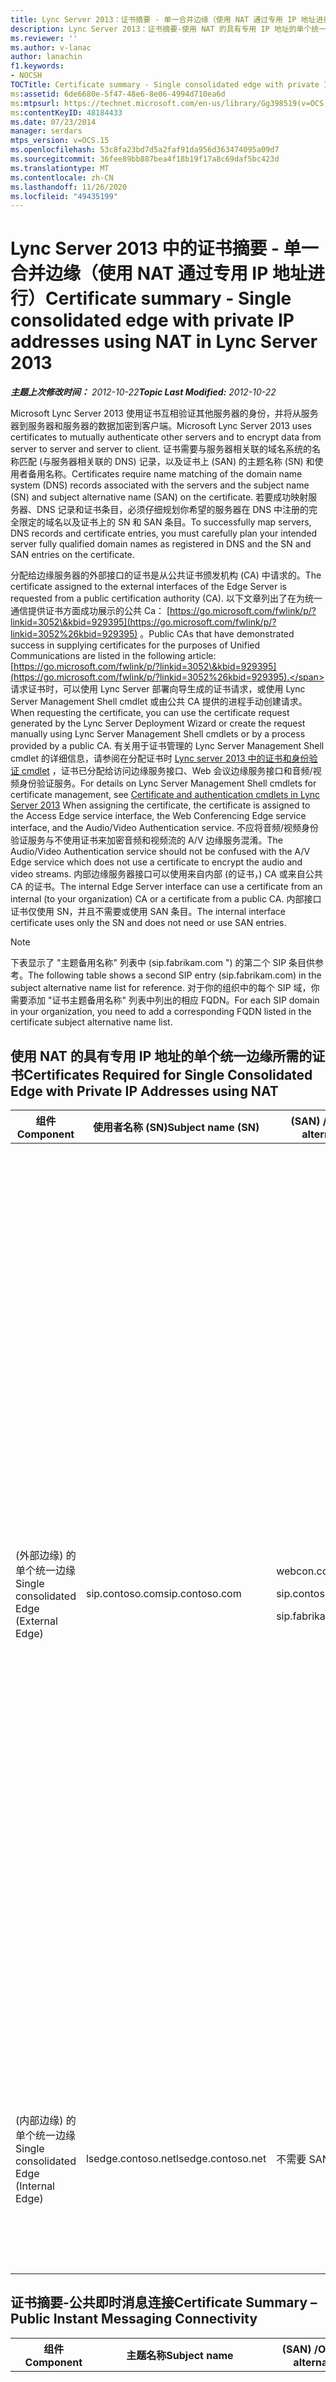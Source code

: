 ```yaml
---
title: Lync Server 2013：证书摘要 - 单一合并边缘（使用 NAT 通过专用 IP 地址进行）
description: Lync Server 2013：证书摘要-使用 NAT 的具有专用 IP 地址的单个统一边缘。
ms.reviewer: ''
ms.author: v-lanac
author: lanachin
f1.keywords:
- NOCSH
TOCTitle: Certificate summary - Single consolidated edge with private IP addresses using NAT
ms:assetid: 6de6680e-5f47-48e6-8e06-4994d710ea6d
ms:mtpsurl: https://technet.microsoft.com/en-us/library/Gg398519(v=OCS.15)
ms:contentKeyID: 48184433
ms.date: 07/23/2014
manager: serdars
mtps_version: v=OCS.15
ms.openlocfilehash: 53c8fa23bd7d5a2faf91da956d363474095a09d7
ms.sourcegitcommit: 36fee89bb887bea4f18b19f17a8c69daf5bc423d
ms.translationtype: MT
ms.contentlocale: zh-CN
ms.lasthandoff: 11/26/2020
ms.locfileid: "49435199"
---
```

# <a name="certificate-summary---single-consolidated-edge-with-private-ip-addresses-using-nat-in-lync-server-2013"></a><span data-ttu-id="a5076-103">Lync Server 2013 中的证书摘要 - 单一合并边缘（使用 NAT 通过专用 IP 地址进行）</span><span class="sxs-lookup"><span data-stu-id="a5076-103">Certificate summary - Single consolidated edge with private IP addresses using NAT in Lync Server 2013</span></span>

<div data-xmlns="http://www.w3.org/1999/xhtml">

<div class="topic" data-xmlns="http://www.w3.org/1999/xhtml" data-msxsl="urn:schemas-microsoft-com:xslt" data-cs="https://msdn.microsoft.com/">

<div data-asp="https://msdn2.microsoft.com/asp">



</div>

<div id="mainSection">

<div id="mainBody"><span data-ttu-id="a5076-104">

<span> </span></span><span class="sxs-lookup"><span data-stu-id="a5076-104">

<span> </span></span></span>

<span data-ttu-id="a5076-105">_**主题上次修改时间：** 2012-10-22_</span><span class="sxs-lookup"><span data-stu-id="a5076-105">_**Topic Last Modified:** 2012-10-22_</span></span>

<span data-ttu-id="a5076-106">Microsoft Lync Server 2013 使用证书互相验证其他服务器的身份，并将从服务器到服务器和服务器的数据加密到客户端。</span><span class="sxs-lookup"><span data-stu-id="a5076-106">Microsoft Lync Server 2013 uses certificates to mutually authenticate other servers and to encrypt data from server to server and server to client.</span></span> <span data-ttu-id="a5076-107">证书需要与服务器相关联的域名系统的名称匹配 (与服务器相关联的 DNS) 记录，以及证书上 (SAN) 的主题名称 (SN) 和使用者备用名称。</span><span class="sxs-lookup"><span data-stu-id="a5076-107">Certificates require name matching of the domain name system (DNS) records associated with the servers and the subject name (SN) and subject alternative name (SAN) on the certificate.</span></span> <span data-ttu-id="a5076-108">若要成功映射服务器、DNS 记录和证书条目，必须仔细规划你希望的服务器在 DNS 中注册的完全限定的域名以及证书上的 SN 和 SAN 条目。</span><span class="sxs-lookup"><span data-stu-id="a5076-108">To successfully map servers, DNS records and certificate entries, you must carefully plan your intended server fully qualified domain names as registered in DNS and the SN and SAN entries on the certificate.</span></span>

<span data-ttu-id="a5076-109">分配给边缘服务器的外部接口的证书是从公共证书颁发机构 (CA) 中请求的。</span><span class="sxs-lookup"><span data-stu-id="a5076-109">The certificate assigned to the external interfaces of the Edge Server is requested from a public certification authority (CA).</span></span> <span data-ttu-id="a5076-110">以下文章列出了在为统一通信提供证书方面成功展示的公共 Ca： [https://go.microsoft.com/fwlink/p/?linkid=3052\&kbid=929395](https://go.microsoft.com/fwlink/p/?linkid=3052%26kbid=929395) 。</span><span class="sxs-lookup"><span data-stu-id="a5076-110">Public CAs that have demonstrated success in supplying certificates for the purposes of Unified Communications are listed in the following article: [https://go.microsoft.com/fwlink/p/?linkid=3052\&kbid=929395](https://go.microsoft.com/fwlink/p/?linkid=3052%26kbid=929395).</span></span> <span data-ttu-id="a5076-111">请求证书时，可以使用 Lync Server 部署向导生成的证书请求，或使用 Lync Server Management Shell cmdlet 或由公共 CA 提供的进程手动创建请求。</span><span class="sxs-lookup"><span data-stu-id="a5076-111">When requesting the certificate, you can use the certificate request generated by the Lync Server Deployment Wizard or create the request manually using Lync Server Management Shell cmdlets or by a process provided by a public CA.</span></span> <span data-ttu-id="a5076-112">有关用于证书管理的 Lync Server Management Shell cmdlet 的详细信息，请参阅在分配证书时 [Lync server 2013 中的证书和身份验证 cmdlet](https://docs.microsoft.com/powershell/module/skype/) ，证书已分配给访问边缘服务接口、Web 会议边缘服务接口和音频/视频身份验证服务。</span><span class="sxs-lookup"><span data-stu-id="a5076-112">For details on Lync Server Management Shell cmdlets for certificate management, see [Certificate and authentication cmdlets in Lync Server 2013](https://docs.microsoft.com/powershell/module/skype/) When assigning the certificate, the certificate is assigned to the Access Edge service interface, the Web Conferencing Edge service interface, and the Audio/Video Authentication service.</span></span> <span data-ttu-id="a5076-113">不应将音频/视频身份验证服务与不使用证书来加密音频和视频流的 A/V 边缘服务混淆。</span><span class="sxs-lookup"><span data-stu-id="a5076-113">The Audio/Video Authentication service should not be confused with the A/V Edge service which does not use a certificate to encrypt the audio and video streams.</span></span> <span data-ttu-id="a5076-114">内部边缘服务器接口可以使用来自内部 (的证书，) CA 或来自公共 CA 的证书。</span><span class="sxs-lookup"><span data-stu-id="a5076-114">The internal Edge Server interface can use a certificate from an internal (to your organization) CA or a certificate from a public CA.</span></span> <span data-ttu-id="a5076-115">内部接口证书仅使用 SN，并且不需要或使用 SAN 条目。</span><span class="sxs-lookup"><span data-stu-id="a5076-115">The internal interface certificate uses only the SN and does not need or use SAN entries.</span></span>

<div>


> [!NOTE]  
> <span data-ttu-id="a5076-116">下表显示了 "主题备用名称" 列表中 (sip.fabrikam.com ") 的第二个 SIP 条目供参考。</span><span class="sxs-lookup"><span data-stu-id="a5076-116">The following table shows a second SIP entry (sip.fabrikam.com) in the subject alternative name list for reference.</span></span> <span data-ttu-id="a5076-117">对于你的组织中的每个 SIP 域，你需要添加 "证书主题备用名称" 列表中列出的相应 FQDN。</span><span class="sxs-lookup"><span data-stu-id="a5076-117">For each SIP domain in your organization, you need to add a corresponding FQDN listed in the certificate subject alternative name list.</span></span>



</div>

<div>

## <a name="certificates-required-for-single-consolidated-edge-with-private-ip-addresses-using-nat"></a><span data-ttu-id="a5076-118">使用 NAT 的具有专用 IP 地址的单个统一边缘所需的证书</span><span class="sxs-lookup"><span data-stu-id="a5076-118">Certificates Required for Single Consolidated Edge with Private IP Addresses using NAT</span></span>


<table>
<colgroup>
<col style="width: 25%" />
<col style="width: 25%" />
<col style="width: 25%" />
<col style="width: 25%" />
</colgroup>
<thead>
<tr class="header">
<th><span data-ttu-id="a5076-119">组件</span><span class="sxs-lookup"><span data-stu-id="a5076-119">Component</span></span></th>
<th><span data-ttu-id="a5076-120">使用者名称 (SN)</span><span class="sxs-lookup"><span data-stu-id="a5076-120">Subject name (SN)</span></span></th>
<th><span data-ttu-id="a5076-121"> (SAN) /Order 的主题备用名称</span><span class="sxs-lookup"><span data-stu-id="a5076-121">Subject alternative names (SAN)/Order</span></span></th>
<th><span data-ttu-id="a5076-122">备注</span><span class="sxs-lookup"><span data-stu-id="a5076-122">Comments</span></span></th>
</tr>
</thead>
<tbody>
<tr class="odd">
<td><p><span data-ttu-id="a5076-123"> (外部边缘) 的单个统一边缘</span><span class="sxs-lookup"><span data-stu-id="a5076-123">Single consolidated Edge (External Edge)</span></span></p></td>
<td><p><span data-ttu-id="a5076-124">sip.contoso.com</span><span class="sxs-lookup"><span data-stu-id="a5076-124">sip.contoso.com</span></span></p></td>
<td><p><span data-ttu-id="a5076-125">webcon.contoso.com</span><span class="sxs-lookup"><span data-stu-id="a5076-125">webcon.contoso.com</span></span></p>
<p><span data-ttu-id="a5076-126">sip.contoso.com</span><span class="sxs-lookup"><span data-stu-id="a5076-126">sip.contoso.com</span></span></p>
<p><span data-ttu-id="a5076-127">sip.fabrikam.com</span><span class="sxs-lookup"><span data-stu-id="a5076-127">sip.fabrikam.com</span></span></p></td>
<td><p><span data-ttu-id="a5076-128">证书必须来自公共 CA，并且必须具有服务器 EKU 和客户端 EKU，前提是要部署与 AOL 的公共 IM 连接。</span><span class="sxs-lookup"><span data-stu-id="a5076-128">Certificate must be from a Public CA, and must have the server EKU and client EKU if public IM connectivity with AOL is to be deployed.</span></span> <span data-ttu-id="a5076-129">证书已分配给外部边缘接口，用于：</span><span class="sxs-lookup"><span data-stu-id="a5076-129">The certificate is assigned to the external Edge interfaces for:</span></span></p>
<ul>
<li><p><span data-ttu-id="a5076-130">访问边缘</span><span class="sxs-lookup"><span data-stu-id="a5076-130">Access Edge</span></span></p></li>
<li><p><span data-ttu-id="a5076-131">会议边缘</span><span class="sxs-lookup"><span data-stu-id="a5076-131">Conferencing Edge</span></span></p></li>
<li><p><span data-ttu-id="a5076-132">A/V 边缘</span><span class="sxs-lookup"><span data-stu-id="a5076-132">A/V Edge</span></span></p></li>
</ul>
<p><span data-ttu-id="a5076-133">请注意，San 会根据拓扑生成器中的定义自动添加到证书。</span><span class="sxs-lookup"><span data-stu-id="a5076-133">Note that SANs are automatically added to the certificate based on your definitions in Topology Builder.</span></span> <span data-ttu-id="a5076-134">根据需要为其他 SIP 域和其他需要支持的条目添加 SAN 条目。</span><span class="sxs-lookup"><span data-stu-id="a5076-134">You add SAN entries as needed for additional SIP domains and other entries that you need to support.</span></span> <span data-ttu-id="a5076-135">主题名称是在 SAN 中复制的，并且必须存在才能正确操作。</span><span class="sxs-lookup"><span data-stu-id="a5076-135">The subject name is replicated in the SAN and must be present for correct operation.</span></span></p></td>
</tr>
<tr class="even">
<td><p><span data-ttu-id="a5076-136"> (内部边缘) 的单个统一边缘</span><span class="sxs-lookup"><span data-stu-id="a5076-136">Single consolidated Edge (Internal Edge)</span></span></p></td>
<td><p><span data-ttu-id="a5076-137">lsedge.contoso.net</span><span class="sxs-lookup"><span data-stu-id="a5076-137">lsedge.contoso.net</span></span></p></td>
<td><p><span data-ttu-id="a5076-138">不需要 SAN</span><span class="sxs-lookup"><span data-stu-id="a5076-138">No SAN required</span></span></p></td>
<td><p><span data-ttu-id="a5076-139">证书可以由公共或专用 CA 颁发，并且必须包含服务器 EKU。</span><span class="sxs-lookup"><span data-stu-id="a5076-139">Certificate can be issued by a public or private CA, and must contain the server EKU.</span></span> <span data-ttu-id="a5076-140">证书已分配给内部边缘接口。</span><span class="sxs-lookup"><span data-stu-id="a5076-140">The certificate is assigned to the internal Edge interface.</span></span></p></td>
</tr>
</tbody>
</table>


</div>

<div>

## <a name="certificate-summary--public-instant-messaging-connectivity"></a><span data-ttu-id="a5076-141">证书摘要-公共即时消息连接</span><span class="sxs-lookup"><span data-stu-id="a5076-141">Certificate Summary – Public Instant Messaging Connectivity</span></span>


<table>
<colgroup>
<col style="width: 25%" />
<col style="width: 25%" />
<col style="width: 25%" />
<col style="width: 25%" />
</colgroup>
<thead>
<tr class="header">
<th><span data-ttu-id="a5076-142">组件</span><span class="sxs-lookup"><span data-stu-id="a5076-142">Component</span></span></th>
<th><span data-ttu-id="a5076-143">主题名称</span><span class="sxs-lookup"><span data-stu-id="a5076-143">Subject name</span></span></th>
<th><span data-ttu-id="a5076-144"> (SAN) /Order 的主题备用名称</span><span class="sxs-lookup"><span data-stu-id="a5076-144">Subject alternative names (SAN)/Order</span></span></th>
<th><span data-ttu-id="a5076-145">备注</span><span class="sxs-lookup"><span data-stu-id="a5076-145">Comments</span></span></th>
</tr>
</thead>
<tbody>
<tr class="odd">
<td><p><span data-ttu-id="a5076-146">外部/访问边缘</span><span class="sxs-lookup"><span data-stu-id="a5076-146">External/Access Edge</span></span></p></td>
<td><p><span data-ttu-id="a5076-147">sip.contoso.com</span><span class="sxs-lookup"><span data-stu-id="a5076-147">sip.contoso.com</span></span></p></td>
<td><p><span data-ttu-id="a5076-148">sip.contoso.com</span><span class="sxs-lookup"><span data-stu-id="a5076-148">sip.contoso.com</span></span></p>
<p><span data-ttu-id="a5076-149">webcon.contoso.com</span><span class="sxs-lookup"><span data-stu-id="a5076-149">webcon.contoso.com</span></span></p>
<p><span data-ttu-id="a5076-150">sip.fabrikam.com</span><span class="sxs-lookup"><span data-stu-id="a5076-150">sip.fabrikam.com</span></span></p></td>
<td><p><span data-ttu-id="a5076-151">证书必须来自公共 CA，并且必须具有服务器 EKU 和客户端 EKU，前提是要部署与 AOL 的公共 IM 连接。</span><span class="sxs-lookup"><span data-stu-id="a5076-151">Certificate must be from a Public CA, and must have the server EKU and client EKU if public IM connectivity with AOL is to be deployed.</span></span> <span data-ttu-id="a5076-152">证书已分配给外部边缘接口，用于：</span><span class="sxs-lookup"><span data-stu-id="a5076-152">The certificate is assigned to the external Edge interfaces for:</span></span></p>
<ul>
<li><p><span data-ttu-id="a5076-153">访问边缘</span><span class="sxs-lookup"><span data-stu-id="a5076-153">Access Edge</span></span></p></li>
<li><p><span data-ttu-id="a5076-154">会议边缘</span><span class="sxs-lookup"><span data-stu-id="a5076-154">Conferencing Edge</span></span></p></li>
<li><p><span data-ttu-id="a5076-155">A/V 边缘</span><span class="sxs-lookup"><span data-stu-id="a5076-155">A/V Edge</span></span></p></li>
</ul>
<p><span data-ttu-id="a5076-156">请注意，San 会根据拓扑生成器中的定义自动添加到证书。</span><span class="sxs-lookup"><span data-stu-id="a5076-156">Note that SANs are automatically added to the certificate based on your definitions in Topology Builder.</span></span> <span data-ttu-id="a5076-157">根据需要为其他 SIP 域和其他需要支持的条目添加 SAN 条目。</span><span class="sxs-lookup"><span data-stu-id="a5076-157">You add SAN entries as needed for additional SIP domains and other entries that you need to support.</span></span> <span data-ttu-id="a5076-158">主题名称是在 SAN 中复制的，并且必须存在才能正确操作。</span><span class="sxs-lookup"><span data-stu-id="a5076-158">The subject name is replicated in the SAN and must be present for correct operation.</span></span></p></td>
</tr>
</tbody>
</table>


</div>

<div>

## <a name="certificate-summary-for-extensible-messaging-and-presence-protocol"></a><span data-ttu-id="a5076-159">可扩展消息和状态协议的证书摘要</span><span class="sxs-lookup"><span data-stu-id="a5076-159">Certificate Summary for Extensible Messaging and Presence Protocol</span></span>


<table>
<colgroup>
<col style="width: 25%" />
<col style="width: 25%" />
<col style="width: 25%" />
<col style="width: 25%" />
</colgroup>
<thead>
<tr class="header">
<th><span data-ttu-id="a5076-160">组件</span><span class="sxs-lookup"><span data-stu-id="a5076-160">Component</span></span></th>
<th><span data-ttu-id="a5076-161">主题名称</span><span class="sxs-lookup"><span data-stu-id="a5076-161">Subject name</span></span></th>
<th><span data-ttu-id="a5076-162"> (SAN) /Order 的主题备用名称</span><span class="sxs-lookup"><span data-stu-id="a5076-162">Subject alternative names (SAN)/Order</span></span></th>
<th><span data-ttu-id="a5076-163">备注</span><span class="sxs-lookup"><span data-stu-id="a5076-163">Comments</span></span></th>
</tr>
</thead>
<tbody>
<tr class="odd">
<td><p><span data-ttu-id="a5076-164">分配到边缘服务器或边缘池的访问边缘服务</span><span class="sxs-lookup"><span data-stu-id="a5076-164">Assign to Access Edge service of Edge Server or Edge pool</span></span></p></td>
<td><p><span data-ttu-id="a5076-165">sip.contoso.com</span><span class="sxs-lookup"><span data-stu-id="a5076-165">sip.contoso.com</span></span></p></td>
<td><p><span data-ttu-id="a5076-166">webcon.contoso.com</span><span class="sxs-lookup"><span data-stu-id="a5076-166">webcon.contoso.com</span></span></p>
<p><span data-ttu-id="a5076-167">sip.contoso.com</span><span class="sxs-lookup"><span data-stu-id="a5076-167">sip.contoso.com</span></span></p>
<p><span data-ttu-id="a5076-168">sip.fabrikam.com</span><span class="sxs-lookup"><span data-stu-id="a5076-168">sip.fabrikam.com</span></span></p>
<p><span data-ttu-id="a5076-169">xmpp.contoso.com</span><span class="sxs-lookup"><span data-stu-id="a5076-169">xmpp.contoso.com</span></span></p>
<p><span data-ttu-id="a5076-170"><strong>\*.contoso.com</strong></span><span class="sxs-lookup"><span data-stu-id="a5076-170"><strong>\*.contoso.com</strong></span></span></p></td>
<td><p><span data-ttu-id="a5076-171">前三个 SAN 条目是完整边缘服务器的常规 SAN 条目。</span><span class="sxs-lookup"><span data-stu-id="a5076-171">The first three SAN entries are the normal SAN entries for a full Edge Server.</span></span> <span data-ttu-id="a5076-172">Contoso.com 是与根域级别的 XMPP 合作伙伴进行联盟所需的条目。</span><span class="sxs-lookup"><span data-stu-id="a5076-172">The contoso.com is the entry required for federation with the XMPP partner at the root domain level.</span></span> <span data-ttu-id="a5076-173">此条目将允许具有后缀 \* contoso.com 的所有域的 XMPP。</span><span class="sxs-lookup"><span data-stu-id="a5076-173">This entry will allow XMPP for all domains with the suffix \*.contoso.com.</span></span></p></td>
</tr>
</tbody>
</table><span data-ttu-id="a5076-174">


</div>

</div>

<span> </span>

</div>

</div>

</span><span class="sxs-lookup"><span data-stu-id="a5076-174">


</div>

</div>

<span> </span>

</div>

</div>

</span></span></div>

